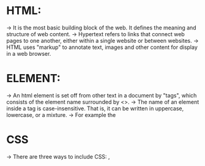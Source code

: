 # HTML:

-> It is the most basic building block of the web. It defines the meaning and structure of web content.
-> Hypertext refers to links that connect web pages to one another, either within a single website or between websites.
-> HTML uses "markup" to annotate text, images and other content for display in a web browser.

# ELEMENT:

-> An html element is set off from other text in a document by "tags", which consists of the element name surrounded by <>.
-> The name of an element inside a tag is case-insensitive. That is, it can be written in uppercase, lowercase, or a mixture.
-> For example the <title> tag can be written as <Title>, <TITLE>, <TiTlE> or in any other way.
-> However, the convention and recommended practice is to write tags in lowercase.

# HTML ELEMENT:

-> Opening tag + content + closing tag
-> VOID ELEMENTS: Not all elements follow the pattern of an opening tag, content, and a closing tag. Some elements consist of a single tag, which is typically used to insert/embed something in the document. e.g. <img>
-> HTML is very, very forgiving. For example, if we omit the closing </li> tags, the closing tags are implied.
-> Non-replaced elements: The paragraph, header, and lists are all non-replaced. Non-replaced elements have opening and (sometimes optional) closing tags that surround them and may include text and other tags as sub-elements. These enclosing tags can turn a phrase or image into a hyperlink, can make a sentence into a header, can give emphasis to words, and so on.
-> Replaced and void elements: Void elements cannot contain text content or nested elements. Void elements include <br>, <col>, <embed>, <hr>, <img>, <input>, <link>, <meta>, <source>, <track>, and <wbr>, among others. => Most replaced elements are void elements, but not all. The video, picture, object, and iframe elements are replaced, but aren't void. They can all contain other elements or text, so they all have a closing tag. => Most void elements are replaced; but again, not all, as we saw with base, link, param, and meta. Why have a void element, which can't have any content, that isn't replaced and thereby doesn't render anything to the screen? To provide information about the content! The information is provided by the elements' attributes.

# Attributes

-> Attributes provide information about the element. The attribute, like the rest of the opening tag, won't appear in the content, but they do help define how the content will appear to both your sighted and non-sighted (assistive technologies and search engines) users. => Attributes only appear in the opening tag. The opening tag always starts with the element type. The type can be followed by zero or more attributes, separated by one or more spaces. Most attribute names are followed by an equal sign equating it with the attribute value, wrapped with opening and closing quotation marks.

# Document structure:

# QUIRKS MODE:

-> In the old days of the web, pages were typically written in two versions: One for Netscape Navigator, and one for Microsoft Internet Explorer. When the web standards were made at W3C, browsers could not just start using them, as doing so would break most existing sites on the web. Browsers therefore introduced two modes to treat new standards compliant sites differently from old legacy sites.
-> There are now three modes used by the layout engines in web browsers: quirks mode, limited-quirks mode, and no-quirks mode. In quirks mode, layout emulates behavior in Navigator 4 and Internet Explorer 5. This is essential in order to support websites that were built before the widespread adoption of web standards. In no-quirks mode, the behavior is (hopefully) the desired behavior described by the modern HTML and CSS specifications. In limited-quirks mode, there are only a very small number of quirks implemented.
-> The limited-quirks and no-quirks modes used to be called "almost-standards" mode and "full standards" mode, respectively. These names have been changed as the behavior is now standardized.

<!DOCTYPE html>
<html lang="en-US">
  <head>
  </head>
  <body>
  </body>
</html>

<!DOCTYPE html>
<html lang="en">
  <head>
    <meta charset="utf-8" />
    <title>Machine Learning Workshop</title>
    <meta name="viewport" content="width=device-width" />
  </head>
  <body>

  </body>
</html>

# CSS

-> There are three ways to include CSS: <link>, <style>, and the style attribute.
-> <link> tag used for linking external css file
-> <script> tag used for linking external js file.

<!DOCTYPE html>
<html lang="en">
  <head>
    <meta charset="utf-8" />
    <title>Machine Learning Workshop</title>
    <meta name="viewport" content="width=device-width" />
    <link rel="stylesheet" href="style.css">
  </head>
  <body>
  <script src="script.js"></script>
  </body>
</html>

# Features of HTML5:

1. Introduction to Audio and Video
   <!DOCTYPE html>
   <html lang="en">

<head>
    <title>
        Example of Video and Audio Tags
    </title>
</head>

<body>
    <h2>Example of video and audio tag</h2>

    <video width="300" height="200" controls autoplay>
        <source src="/html5/foo.ogg" type="video/ogg" />
        <source src="/html5/foo.mp4" type="video/mp4" />
        Your browser does not support the video element.
    </video>

    <audio controls autoplay>
        <source src="/html5/audio.ogg" type="audio/ogg" />
        <source src="/html5/audio.wav" type="audio/wav" />
        Your browser does not support the audio element.
    </audio>

</body>

</html>

2. Vector Graphics
   <svg id="svgelem" height="200" 
       xmlns="http://www.abc.org/2000/svg">
   <circle id="redcircle" cx="50" cy="50" 
           r="50" fill="red" />
   </svg>

3. Header and Footer
   <!DOCTYPE html>
   <html>

<head>
    <title>HTML Header</title>
</head>

<body>
    <article>
        <header>
            <h1>This is the heading.</h1>
            <h4>This is the sub-heading.</h4>
            <p>This is the metadata.</p>
        </header>
    </article>
</body>

</html>

<!DOCTYPE html>
<html>

<head>
    <title>HTML Footer</title>
    <style>
        a {
            font-size: 25px;
            text-decoration: none;
        }

        p {
            font-size: 25px;
        }
    </style>

</head>

<body>
    <footer>
        <nav>
            <p>
                <a href=
"https://www.geeksforgeeks.org/about/">About Us</a>|
                <a href=
"https://www.geeksforgeeks.org/privacy-policy/">Privacy Policy</a>|
                <a href=
"https://www.geeksforgeeks.org/careers/">Careers</a>
            </p>
        </nav>
        <p>@geeksforgeeks, Some rights reserved</p>
    </footer>
</body>

</html>

4. Figure and Figcaption
<figure>
    <img src=
"https://media.geeksforgeeks.org/wp-content/cdn-uploads/20190710102234/download3.png" 
        alt="GFG" style="width:50%">
    <figcaption>Fig.1 - Geeksforgeeks.</figcaption>
</figure>

5. HTML Nav Tag
<h1> HTML Nav tag</h1>
<nav>
    <a href="/html/">HTML</a>
    <a href="/css/">CSS</a>
    <a href="/js/">JavaScript</a>
    <a href="/jquery/">jQuery</a>
</nav>

6. HTML Progress Tag
<h1>The progress element</h1>

<label for="file">Downloading progress:</label>
<progress id="file" value="32" max="100"> 32% </progress>

7. Form Enhancements
   <!DOCTYPE html>
   <html>

<body> 
    <center> 
        <h1 style="font-size:25px;font-style:italic;"> 
            HTML FORM 
        </h1> 
        <h2 style="font-size:25px;font-style:italic;"> 
        Placeholder Attribute in Input Element 
        </h2> 
        <form action=" "> 
            <input type="text" name="fname" placeholder="First name"> 
            <br> 
            <input type="text" name="lname" placeholder="Last name"> 
            <br> 
            <input type="submit" value="Submit"> 
        </form> 
</center> 
</body>

</html>

-> EMAIL ATTRIBUTE

<!DOCTYPE html>
<html>

<head>
    <title>
        HTML input type email
    </title>
</head>

<body style="text-align:center;">

    <h1 style="color:green;">
        GeeksForGeeks
    </h1>

    <h2>HTML <input type="email"></h2>

    <form>
        Email: <input type="email"
            value="manaschhabra499@gmailo.com">
    </form>

</body>

</html>

8. Web Storage

9. Offline Web Applications

10. WebSockets

# Forms (Input types, attributes, validations)

After submitting the form:

<form method="GET">
  <label for="student">Pick a student:</label>
  <select name="student" id="student">
    <option value="hoover">Hoover Sukhdeep</option>
    <option>Blendan Smooth</option>
    <option value="toasty">Toasty McToastface</option>
  </select>
  <input type="submit" value="Submit Form">
</form>

Radio buttons:

<fieldset>
  <legend>Who is your favorite student?</legend>
  <ul>
    <li>
      <label>
        <input type="radio" value="blendan" name="machine"> Blendan Smooth
      </label>
    </li>
    <li>
      <label>
        <input type="radio" value="hoover" name="machine"> Hoover Sukhdeep
      </label>
    </li>
    <li>
      <label>
        <input type="radio" value="toasty"  name="machine"> Toasty McToastface
      </label>
    </li>
  </ul>
</fieldset>

CSS:
/_ One radio button per line _/
label {
display: block;
cursor: pointer;
line-height: 2.5;
}

/_ the basic, unchecked style _/
input[type="radio"] {
appearance: none;
display: inline-block;
width: 2em;
height: 2em;
border-radius: 50%;
border: 0.25em solid #000;
}

[type="radio"]:focus {
background: lightgreen;
border-color: white;
box-shadow: 0 0 0 3px black;
}
/_ the checked style using the :checked pseudo class _/
[type="radio"]:checked {
background: blue;
border-color: white;
box-shadow: 0 0 0 3px black;
}

/_ never forget focus styling _/

/_ Nothing to see here. _/
body {
margin: 3em auto;
max-width: 30em;
font-family: comic-sans;
font-size: 1.5rem;
font-family: sans-serif;
}
li {
list-style-type: none;
}

fieldset {
border: 2px solid #000;
padding: 2em;
border-radius: 0.5em;
}

legend {
color: #fff;
background: #000;
padding: 0.25em 1em;
border-radius: 1em;
}

Labels and fieldsets
<label for="full_name">Your name</label>
<input type="text" id="full_name" name="name">

<fieldset>
  <legend>Who is your favorite student?</legend>
  <ul>
    <li>
      <label>
        <input type="radio" value="blendan" name="machine"> Blendan Smooth
      </label>
    </li>
    <li>
      <label>
        <input type="radio" value="hoover" name="machine"> Hoover Sukhdeep
      </label>
    </li>
    <li>
      <label>
        <input type="radio" value="toasty" name="machine"> Toasty McToastface
      </label>
    </li>
  </ul>
</fieldset>

Input types and dynamic keyboard:
<input type="tel">
<input type="email">

Accessing the microphone and camera:
<label for="avatar">A recent photo of yourself:</label>
<input type="file" capture="user" accept="image/*" name="avatar" id="avatar">

Built-in validation:
There are some CSS selectors that match form controls based on the presence of HTML attributes including :required and :optional if the boolean required is set or not; :default if checked is hard-coded; and :enabled or :disabled, depending on whether the element is interactive and if the disabled attribute is present. The :read-write pseudoclass matches elements with contenteditable set and form controls that are by default editable, such as number, password, and text input types (but not checkbox, radio buttons, or the hidden type, among others). If a normally writable element has the readonly attribute set, it will match :read-only instead.

As the user enters information into form controls, the CSS UI selectors, including :valid, :invalid, :in-range, and :out-of-range will toggle on and off depending on the state. When the user exits a form control, either the not-yet fully supported :user-invalid or :user-valid pseudo-class will match.

You can use CSS to provide cues about whether form controls are required and valid as the user interacts with the form. You can even use CSS to prevent users from being able to click the submit button until the form is valid:

form:invalid [type="submit"] {
opacity: 50%;
pointer-events: none;
}

<dialog open aria-labelledby="dialogid">
  <form action="thankyou.php">
    <button type="submit" aria-label="close" formmethod="dialog" formnovalidate>X</button>
    <h2 id="dialogid">Application</h2>
    <p>All fields are required</p>
    <p>
       <label>Name: 
         <input type="text" name="name" required />
      </label>
    </p>
    <p>
      <label>Warranty: 
        <input type="number" min="0" max="10" name="warranty" required />
       </label>
    </p>
    <p>
      <label>Power source:
        <select name="powersoure">
          <option>AC/DC</option>
          <option>Battery</option>
          <option>Solar</option>
        </select>
      </label>
    </p>
    <p>
      <button type="submit" formmethod="post">Submit</button>
    </p>
  </form>
</dialog>

body {
background:lightpink;
font-family: sans-serif;
}
[aria-label="close"] {
float: right;
appearance: none;
border-radius: 5rem;
margin: -1em;
}
p {
margin-top: 1em;
}
h2 + p {
margin-top: -1em;
}
label {
display: flex;
flex-direction: column;
}
